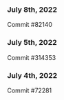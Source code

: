 ### July 8th, 2022

Commit #82140

### July 5th, 2022

Commit #314353


### July 4th, 2022

Commit #72281
